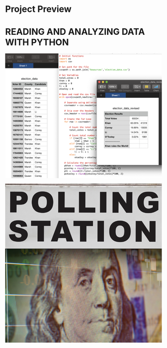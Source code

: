 # Project Preview
# READING AND ANALYZING DATA WITH PYTHON

![](Images/pythonpreview2.png)

![](Images/pythonpreview3.png)
